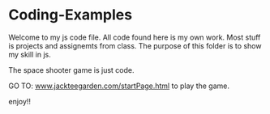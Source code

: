 # Coding-Examples
Welcome to my js code file. All code found here is my own work. 
Most stuff is projects and assignemts from class. The purpose of
this folder is to show my skill in js.

The space shooter game is just code. 

GO TO: www.jackteegarden.com/startPage.html to play the game.

enjoy!!